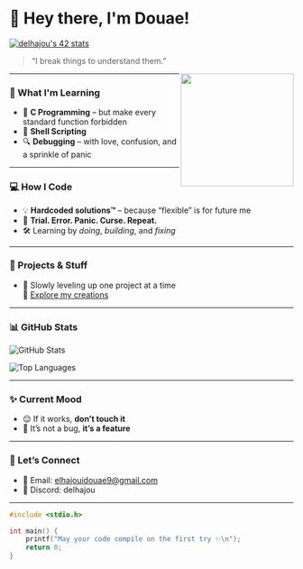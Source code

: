 # 👋 Hey there, I'm Douae!  
[![delhajou's 42 stats](https://badge.mediaplus.ma/starryblue/delhajou)](https://github.com/oakoudad/badge42)

> “I break things to understand them.”  

<img src="https://media2.giphy.com/media/v1.Y2lkPTc5MGI3NjExYTJzZzYyc2FmbmlxNHdhNzVqOXV2dWJmbWV0NXhsYzhmOWhqa2RibiZlcD12MV9pbnRlcm5hbF9naWZfYnlfaWQmY3Q9Zw/CuuSHzuc0O166MRfjt/giphy.gif" align="right" width="200px" />

---

### 🧠 What I'm Learning  
- 🧩 **C Programming** – but make every standard function forbidden  
- 🐚 **Shell Scripting** 
- 🔍 **Debugging** – with love, confusion, and a sprinkle of panic  
---

### 💻 How I Code  
- 💡 **Hardcoded solutions™** – because “flexible” is for future me  
- 🔄 **Trial. Error. Panic. Curse. Repeat.**   
- 🛠️ Learning by *doing*, *building*, and *fixing*

---

### 🔧 Projects & Stuff  
- 🚀 Slowly leveling up one project at a time  
🔗 [Explore my creations](https://github.com/Douaeelha?tab=repositories)

---

### 📊 GitHub Stats  
![GitHub Stats](https://github-readme-stats.vercel.app/api?username=Douaeelha&show_icons=true&count_private=true&theme=pastel-on-dark)

![Top Languages](https://github-readme-stats.vercel.app/api/top-langs/?username=Douaeelha&layout=compact&theme=pastel-on-dark)

---

### ✨ Current Mood  
- 😌 If it works, **don’t touch it**  
- 🐞 It’s not a bug, **it’s a feature**

---

### 💌 Let’s Connect  
- 📧 Email: elhajouidouae9@gmail.com
- 💬 Discord: delhajou 

---

```c
#include <stdio.h>

int main() {
    printf("May your code compile on the first try ✨\n");
    return 0;
}
